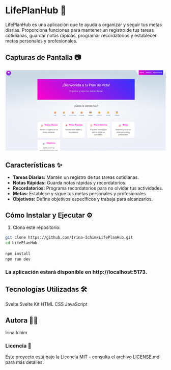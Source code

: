 # LifePlanHub 🚀

LifePlanHub es una aplicación que te ayuda a organizar y seguir tus metas diarias. Proporciona funciones para mantener un registro de tus tareas cotidianas, guardar notas rápidas, programar recordatorios y establecer metas personales y profesionales.

## Capturas de Pantalla 📷

![Inicio](./src/lib/images/LifePlanHub.png)

## Características ✨

- **Tareas Diarias:** Mantén un registro de tus tareas cotidianas.
- **Notas Rápidas:** Guarda notas rápidas y recordatorios.
- **Recordatorios:** Programa recordatorios para no olvidar tus actividades.
- **Metas:** Establece y sigue tus metas personales y profesionales.
- **Objetivos:** Define objetivos específicos y trabaja para alcanzarlos.

## Cómo Instalar y Ejecutar ⚙️

1. Clona este repositorio:

```bash
git clone https://github.com/Irina-Ichim/LifePlanHub.git
cd LifePlanHub

npm install
npm run dev
```

### La aplicación estará disponible en http://localhost:5173.

## Tecnologías Utilizadas 🛠️

Svelte
Svelte Kit
HTML
CSS
JavaScript

## Autora 👩‍💻

Irina Ichim

### Licencia  📝

Este proyecto está bajo la Licencia MIT - consulta el archivo LICENSE.md para más detalles.
